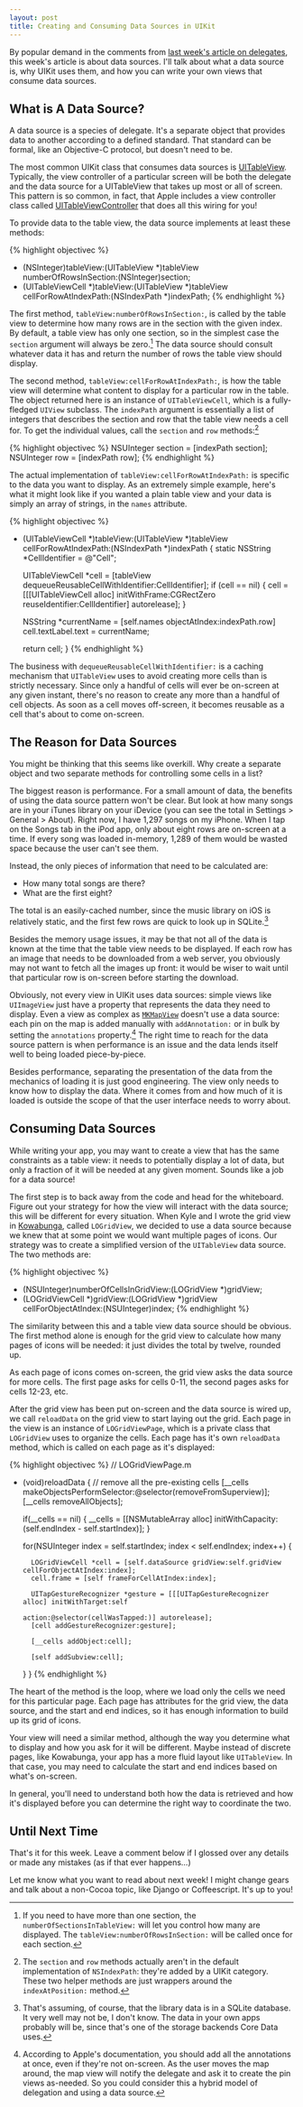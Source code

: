 ```yaml
---
layout: post
title: Creating and Consuming Data Sources in UIKit
---
```


By popular demand in the comments from [last week's article on delegates][last-week],
this week's article is about data sources.
I'll talk about what a data source is, why UIKit uses them, and how you can write
your own views that consume data sources.

[last-week]: http://justinvoss.com/2011/08/26/intro-to-delegation/


What is A Data Source?
----------------------

A data source is a species of delegate. It's a separate object that provides data to
another according to a defined standard. That standard can be formal, like an Objective-C
protocol, but doesn't need to be.

The most common UIKit class that consumes data sources is [UITableView][]. Typically, the view
controller of a particular screen will be both the delegate and the data source for a 
UITableView that takes up most or all of screen. This pattern is so common, in fact, that
Apple includes a view controller class called [UITableViewController][] that does all this
wiring for you!

[UITableView]: http://developer.apple.com/library/ios/documentation/UIKit/Reference/UITableView_Class/Reference/Reference.html
[UITableViewController]: http://developer.apple.com/library/ios/documentation/UIKit/Reference/UITableViewController_Class/Reference/Reference.html


To provide data to the table view, the data source implements at least these methods:

{% highlight objectivec %}
- (NSInteger)tableView:(UITableView *)tableView numberOfRowsInSection:(NSInteger)section;
- (UITableViewCell *)tableView:(UITableView *)tableView cellForRowAtIndexPath:(NSIndexPath *)indexPath;
{% endhighlight %}

The first method, `tableView:numberOfRowsInSection:`, is called by the table view to
determine how many rows are in the section with the given index. By default, a table view
has only one section, so in the simplest case the `section` argument will always be zero.[^sections]
The data source should consult whatever data it has and return the number of rows the
table view should display.

[^sections]: If you need to have more than one section, the `numberOfSectionsInTableView:` will 
    let you control how many are displayed. The `tableView:numberOfRowsInSection:` will be called
    once for each section.

The second method, `tableView:cellForRowAtIndexPath:`, is how the table view will determine
what content to display for a particular row in the table. The object returned here is an
instance of `UITableViewCell`, which is a fully-fledged `UIView` subclass.
The `indexPath` argument is essentially a list of integers that describes the section and
row that the table view needs a cell for. To get the individual values, call the `section`
and `row` methods:[^indexpath]

[^indexpath]: The `section` and `row` methods actually aren't in the default implementation of
    `NSIndexPath`: they're added by a UIKit category. These two helper methods are just
    wrappers around the `indexAtPosition:` method.

{% highlight objectivec %}
NSUInteger section = [indexPath section];
NSUInteger row = [indexPath row];
{% endhighlight %}

The actual implementation of `tableView:cellForRowAtIndexPath:` is specific to the data you
want to display. As an extremely simple example, here's what it might look like if you wanted
a plain table view and your data is simply an array of strings, in the `names` attribute.

{% highlight objectivec %}
- (UITableViewCell *)tableView:(UITableView *)tableView cellForRowAtIndexPath:(NSIndexPath *)indexPath
{
    static NSString *CellIdentifier = @"Cell";
    
    UITableViewCell *cell = [tableView dequeueReusableCellWithIdentifier:CellIdentifier];
    if (cell == nil) {
        cell = [[[UITableViewCell alloc] initWithFrame:CGRectZero reuseIdentifier:CellIdentifier] autorelease];
    }
    
    NSString *currentName = [self.names objectAtIndex:indexPath.row]
    cell.textLabel.text = currentName;
    
    return cell;
}
{% endhighlight %}

The business with `dequeueReusableCellWithIdentifier:` is a caching mechanism that `UITableView`
uses to avoid creating more cells than is strictly necessary. Since only a handful of cells will
ever be on-screen at any given instant, there's no reason to create any more than a handful of cell
objects. As soon as a cell moves off-screen, it becomes reusable as a cell that's about to come on-screen.


The Reason for Data Sources
---------------------------

You might be thinking that this seems like overkill. Why create a separate object and two separate
methods for controlling some cells in a list?

The biggest reason is performance. For a small amount of data, the benefits of using the data source pattern
won't be clear. But look at how many songs are in your iTunes library on your iDevice (you can see the
total in Settings > General > About). Right now, I have 1,297 songs on my iPhone. When I tap on the Songs
tab in the iPod app, only about eight rows are on-screen at a time. If every song was loaded in-memory, 1,289
of them would be wasted space because the user can't see them.

Instead, the only pieces of information that need to be calculated are:

* How many total songs are there?
* What are the first eight?

The total is an easily-cached number, since the music library on iOS is relatively static, and the first few rows
are quick to look up in SQLite.[^sqlite]

[^sqlite]: That's assuming, of course, that the library data is in a SQLite database. It very well may not be, I
    don't know. The data in your own apps probably will be, since that's one of the storage backends Core Data uses.
    
Besides the memory usage issues, it may be that not all of the data is known at the time that the table view needs to
be displayed. If each row has an image that needs to be downloaded from a web server, you obviously may not want to
fetch all the images up front: it would be wiser to wait until that particular row is on-screen before starting
the download.

Obviously, not every view in UIKit uses data sources: simple views like `UIImageView` just have a property that represents
the data they need to display. Even a view as complex as [`MKMapView`][mkmapview] doesn't use a data source: each pin on the map
is added manually with `addAnnotation:` or in bulk by setting the `annotations` property.[^mapview]
The right time to reach for the data source pattern is when performance is an issue and the data lends itself well to
being loaded piece-by-piece.

[mkmapview]: https://developer.apple.com/library/ios/documentation/MapKit/Reference/MKMapView_Class/MKMapView/MKMapView.html

[^mapview]: According to Apple's documentation, you should add all the annotations at once, even if they're not on-screen.
    As the user moves the map around, the map view will notify the delegate and ask it to create the pin views as-needed.
    So you could consider this a hybrid model of delegation and using a data source.

Besides performance, separating the presentation of the data from the mechanics of loading it is just good engineering.
The view only needs to know how to display the data. Where it comes from and how much of it is loaded is outside the 
scope of that the user interface needs to worry about.


Consuming Data Sources
----------------------

While writing your app, you may want to create a view that has the same constraints as a table view: it needs to 
potentially display a lot of data, but only a fraction of it will be needed at any given moment. Sounds like a job for
a data source!

The first step is to back away from the code and head for the whiteboard. Figure out your strategy for how the view
will interact with the data source; this will be different for every situation. When Kyle and I wrote the grid view
in [Kowabunga][], called `LOGridView`, we decided to use a data source because we knew that at some point we would want multiple pages of
icons. Our strategy was to create a simplified version of the `UITableView` data source. The two methods are:

[Kowabunga]: http://bit.ly/kowabunga-app


{% highlight objectivec %}
- (NSUInteger)numberOfCellsInGridView:(LOGridView *)gridView;
- (LOGridViewCell *)gridView:(LOGridView *)gridView cellForObjectAtIndex:(NSUInteger)index;
{% endhighlight %}

The similarity between this and a table view data source should be obvious. The first method alone is enough for
the grid view to calculate how many pages of icons will be needed: it just divides the total by twelve, rounded up.

As each page of icons comes on-screen, the grid view asks the data source for more cells. The first page asks for
cells 0-11, the second pages asks for cells 12-23, etc.

After the grid view has been put on-screen and the data source is wired up, we call `reloadData` on the grid view
to start laying out the grid. Each page in the view is an instance of `LOGridViewPage`, which is a private class
that `LOGridView` uses to organize the cells. Each page has it's own `reloadData` method, which is called on
 each page as it's displayed:

{% highlight objectivec %}
// LOGridViewPage.m

- (void)reloadData
{
    // remove all the pre-existing cells
    [__cells makeObjectsPerformSelector:@selector(removeFromSuperview)];
    [__cells removeAllObjects];
    
    if(__cells == nil) {
        __cells = [[NSMutableArray alloc] initWithCapacity:(self.endIndex - self.startIndex)];
    }
    
    for(NSUInteger index = self.startIndex; index < self.endIndex; index++) {

        LOGridViewCell *cell = [self.dataSource gridView:self.gridView cellForObjectAtIndex:index];
        cell.frame = [self frameForCellAtIndex:index];
  
        UITapGestureRecognizer *gesture = [[[UITapGestureRecognizer alloc] initWithTarget:self
                                                                                   action:@selector(cellWasTapped:)] autorelease];
        [cell addGestureRecognizer:gesture];
        
        [__cells addObject:cell];
        
        [self addSubview:cell];		
    }
}
{% endhighlight %}

The heart of the method is the loop, where we load only the cells we need for this particular page. Each page
has attributes for the grid view, the data source, and the start and end indices, so it has enough information
to build up its grid of icons.

Your view will need a similar method, although the way you determine what to display and how you ask for it will
be different. Maybe instead of discrete pages, like Kowabunga, your app has a more fluid layout like `UITableView`.
In that case, you may need to calculate the start and end indices based on what's on-screen.

In general, you'll need to understand both how the data is retrieved and how it's displayed before you can determine
the right way to coordinate the two.


Until Next Time
---------------

That's it for this week. Leave a comment below if I glossed over any details or made any mistakes (as if that ever happens...)

Let me know what you want to read about next week! I might change gears and talk about a non-Cocoa topic, like Django
or Coffeescript. It's up to you!
